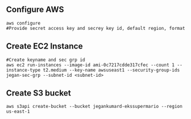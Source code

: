 ## Configure AWS
```
aws configure 
#Provide secret access key and secrey key id, default region, format
```
## Create EC2 Instance 
```
#Create keyname and sec grp id
aws ec2 run-instances --image-id ami-0c7217cdde317cfec --count 1 --instance-type t2.medium --key-name awsuseast1 --security-group-ids jegan-sec-grp --subnet-id <subnet-id>

```
## Create S3 bucket
```
aws s3api create-bucket --bucket jegankumard-ekssupermario --region us-east-1
```
